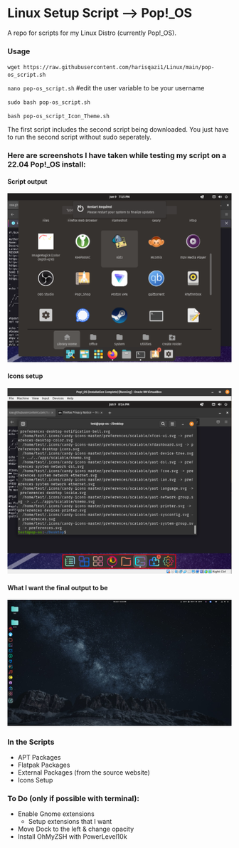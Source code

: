 # Linux Setup Script --> Pop!\_OS

A repo for scripts for my Linux Distro (currently Pop!\_OS). 

### Usage

`wget https://raw.githubusercontent.com/harisqazi1/Linux/main/pop-os_script.sh`

`nano pop-os_script.sh` #edit the user variable to be your username

`sudo bash pop-os_script.sh`

`bash pop-os_script_Icon_Theme.sh`

The first script includes the second script being downloaded. You just have to run the second script without sudo seperately.

### Here are screenshots I have taken while testing my script on a 22.04 Pop!\_OS install:

#### Script output
![Script Output](https://github.com/harisqazi1/Linux/blob/main/assets/pop-os_script.png)

#### Icons setup
![Icon](https://github.com/harisqazi1/Linux/blob/main/assets/icons.png)

#### What I want the final output to be
![final product](https://github.com/harisqazi1/Linux/blob/main/assets/final_product.png)

### In the Scripts
- APT Packages
- Flatpak Packages
- External Packages (from the source website)
- Icons Setup

### To Do (only if possible with terminal):
- Enable Gnome extensions
  - Setup extensions that I want
- Move Dock to the left & change opacity
- Install OhMyZSH with PowerLevel10k
